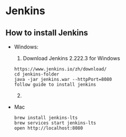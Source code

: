 # Jenkins
## How to install Jenkins
- Windows:
    1. Download Jenkins 2.222.3 for Windows
    ```
    https://www.jenkins.io/zh/download/
    cd jenkins-folder
    java -jar jenkins.war --httpPort=8080
    follow guide to install jenkins
    ```
    2. 
    
- Mac
    ```
    brew install jenkins-lts
    brew services start jenkins-lts
    open http://localhost:8080
    ```